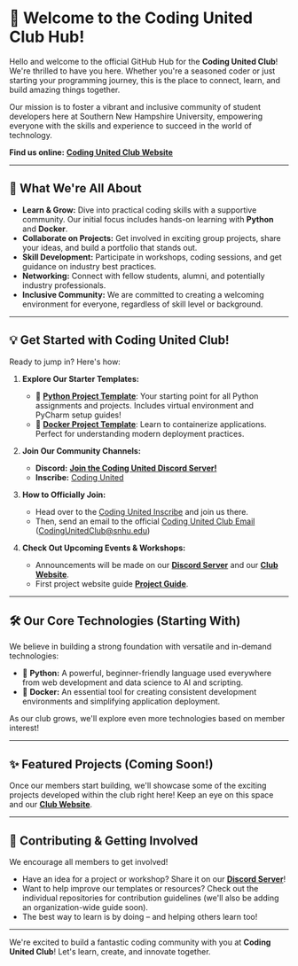 # 👋 Welcome to the Coding United Club Hub!

Hello and welcome to the official GitHub Hub for the **Coding United Club**! We're thrilled to have you here. Whether you're a seasoned coder or just starting your programming journey, this is the place to connect, learn, and build amazing things together.

Our mission is to foster a vibrant and inclusive community of student developers here at Southern New Hampshire University, empowering everyone with the skills and experience to succeed in the world of technology.

**Find us online:** [**Coding United Club Website**](https://coding-united-commons.pages.dev/)

---

## 🚀 What We're All About

* **Learn & Grow:** Dive into practical coding skills with a supportive community. Our initial focus includes hands-on learning with **Python** and **Docker**.
* **Collaborate on Projects:** Get involved in exciting group projects, share your ideas, and build a portfolio that stands out.
* **Skill Development:** Participate in workshops, coding sessions, and get guidance on industry best practices.
* **Networking:** Connect with fellow students, alumni, and potentially industry professionals.
* **Inclusive Community:** We are committed to creating a welcoming environment for everyone, regardless of skill level or background.

---

## 💡 Get Started with Coding United Club!

Ready to jump in? Here's how:

1.  **Explore Our Starter Templates:**
    * 🐍 **[Python Project Template](https://github.com/codingUnited/python-template)**: Your starting point for all Python assignments and projects. Includes virtual environment and PyCharm setup guides!
    * 🐳 **[Docker Project Template](https://github.com/codingUnited/docker-template)**: Learn to containerize applications. Perfect for understanding modern deployment practices.

2.  **Join Our Community Channels:**
    * **Discord:** [**Join the Coding United Discord Server!**](https://discord.gg/YyntRSs8JA)
    * **Inscribe:** [Coding United](https://inscribe.education/main/snhu/6754110229506861/coding-united/all-content)

3.  **How to Officially Join:**
    * Head over to the [Coding United Inscribe](https://inscribe.education/main/snhu/6754110229506861/coding-united/all-content) and join us there.
    * Then, send an email to the official [Coding United Club Email](mailto:CodingUnitedClub@snhu.edu) (CodingUnitedClub@snhu.edu)

4.  **Check Out Upcoming Events & Workshops:**
    * Announcements will be made on our [**Discord Server**](https://discord.gg/n8xYkS46MG) and our [**Club Website**](https://coding-united-commons.pages.dev/).
    * First project website guide [**Project Guide**](https://club-project-guide.pages.dev/).

---

## 🛠️ Our Core Technologies (Starting With)

We believe in building a strong foundation with versatile and in-demand technologies:

* 🐍 **Python:** A powerful, beginner-friendly language used everywhere from web development and data science to AI and scripting.
* 🐳 **Docker:** An essential tool for creating consistent development environments and simplifying application deployment.

As our club grows, we'll explore even more technologies based on member interest!

---

## ✨ Featured Projects (Coming Soon!)

Once our members start building, we'll showcase some of the exciting projects developed within the club right here! Keep an eye on this space and our [**Club Website**](https://coding-united-commons.pages.dev/).

---

## 🤝 Contributing & Getting Involved

We encourage all members to get involved!
* Have an idea for a project or workshop? Share it on our [**Discord Server**](https://discord.gg/n8xYkS46MG)!
* Want to help improve our templates or resources? Check out the individual repositories for contribution guidelines (we'll also be adding an organization-wide guide soon).
* The best way to learn is by doing – and helping others learn too!

---

We're excited to build a fantastic coding community with you at **Coding United Club**! Let's learn, create, and innovate together.
